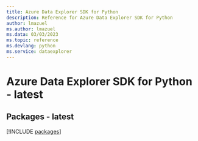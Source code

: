 ```yaml
---
title: Azure Data Explorer SDK for Python
description: Reference for Azure Data Explorer SDK for Python
author: lmazuel
ms.author: lmazuel
ms.data: 03/03/2023
ms.topic: reference
ms.devlang: python
ms.service: dataexplorer
---
```

# Azure Data Explorer SDK for Python - latest
## Packages - latest
[!INCLUDE [packages](data-explorer-index.md)]